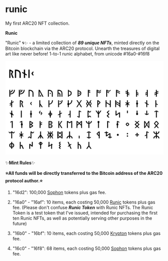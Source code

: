 # runic
My first ARC20 NFT collection.

**Runic**

"Runic" 🌀✨ - a limited collection of ***89 unique NFTs***, minted directly on the Bitcoin blockchain via the ARC20 protocol. Unearth the treasures of digital art like never before! 1-to-1 runic alphabet, from unicode #16a0-#16f8

![Runic Logo](/runic-s.png "Runic Logo")

✨**Mint Rules**✨

**⭐All funds will be directly transferred to the Bitcoin address of the ARC20 protocol author.⭐**

1. "16d2": 100,000 [Sophon](https://bitatom.io/token/sophon "Sophon token") tokens plus gas fee.

2. "16a0" - "16af": 10 items, each costing 50,000 [Runic](https://bitatom.io/arc20/runic "Runic token") tokens plus gas fee. (Please don't confuse ***Runic Token*** with Runic NFTs. The Runic Token is a test token that I've issued, intended for purchasing the first ten Runic NFTs, as well as potentially serving other purposes in the future)

3. "16b0" - "16bf": 10 items, each costing 50,000 [Krypton](https://bitatom.io/arc20/krypton "Krypton token") tokens plus gas fee.

4. "16c0" - "16f8": 68 items, each costing 50,000 [Sophon](https://bitatom.io/token/sophon "Sophon token") tokens plus gas fee.
